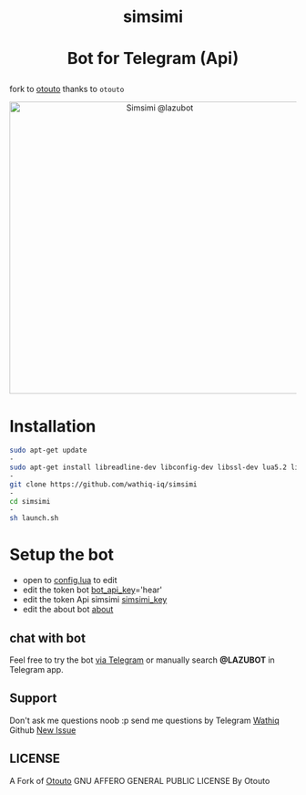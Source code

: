 # <p align="center">simsimi
# <p align="center">Bot for Telegram (Api)
fork to [otouto](https://github.com/topkecleon/otouto/tree/3.6) thanks to `otouto`

<p align="center"><img src="http://www6.0zz0.com/2016/07/21/02/919345197.png" width="512" alt="Simsimi @lazubot" title="Simsimi Bot">

# Installation
```sh
sudo apt-get update
-
sudo apt-get install libreadline-dev libconfig-dev libssl-dev lua5.2 liblua5.2-dev lua-socket lua-sec lua-expat libevent-dev make unzip git redis-server autoconf g++ libjansson-dev libpython-dev expat libexpat1-dev
-
git clone https://github.com/wathiq-iq/simsimi
-
cd simsimi
-
sh launch.sh
```
# Setup the bot
* open to [config.lua](https://github.com/wathiq-iq/simsimi/blob/master/config.lua) to edit
* edit the token bot [bot_api_key](https://github.com/wathiq-iq/simsimi/blob/master/config.lua#L4)='hear'
* edit the token Api simsimi [simsimi_key](https://github.com/wathiq-iq/simsimi/blob/master/config.lua#L11)
* edit the about bot [about](https://github.com/wathiq-iq/simsimi/blob/master/config.lua#L7)

## chat with bot
Feel free to try the bot [via Telegram](http://telegram.me/LAZUBOT) or manually search **@LAZUBOT** in Telegram app.

## Support
Don't ask me questions noob :p
send me questions by Telegram [Wathiq](https://telegram.me/iluli)
Github [New Issue](https://github.com/wathiq-iq/simsimi/issues)

## LICENSE
A Fork of [Otouto](https://github.com/topkecleon/otouto)
GNU AFFERO GENERAL PUBLIC LICENSE By Otouto



